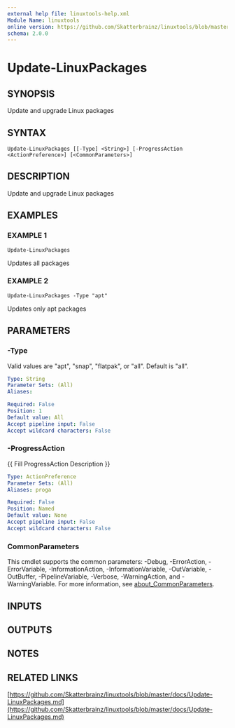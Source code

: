 ```yaml
---
external help file: linuxtools-help.xml
Module Name: linuxtools
online version: https://github.com/Skatterbrainz/linuxtools/blob/master/docs/Update-LinuxPackages.md
schema: 2.0.0
---
```


# Update-LinuxPackages

## SYNOPSIS
Update and upgrade Linux packages

## SYNTAX

```
Update-LinuxPackages [[-Type] <String>] [-ProgressAction <ActionPreference>] [<CommonParameters>]
```

## DESCRIPTION
Update and upgrade Linux packages

## EXAMPLES

### EXAMPLE 1
```
Update-LinuxPackages
```

Updates all packages

### EXAMPLE 2
```
Update-LinuxPackages -Type "apt"
```

Updates only apt packages

## PARAMETERS

### -Type
Valid values are "apt", "snap", "flatpak", or "all".
Default is "all".

```yaml
Type: String
Parameter Sets: (All)
Aliases:

Required: False
Position: 1
Default value: All
Accept pipeline input: False
Accept wildcard characters: False
```

### -ProgressAction
{{ Fill ProgressAction Description }}

```yaml
Type: ActionPreference
Parameter Sets: (All)
Aliases: proga

Required: False
Position: Named
Default value: None
Accept pipeline input: False
Accept wildcard characters: False
```

### CommonParameters
This cmdlet supports the common parameters: -Debug, -ErrorAction, -ErrorVariable, -InformationAction, -InformationVariable, -OutVariable, -OutBuffer, -PipelineVariable, -Verbose, -WarningAction, and -WarningVariable. For more information, see [about_CommonParameters](http://go.microsoft.com/fwlink/?LinkID=113216).

## INPUTS

## OUTPUTS

## NOTES

## RELATED LINKS

[https://github.com/Skatterbrainz/linuxtools/blob/master/docs/Update-LinuxPackages.md](https://github.com/Skatterbrainz/linuxtools/blob/master/docs/Update-LinuxPackages.md)

